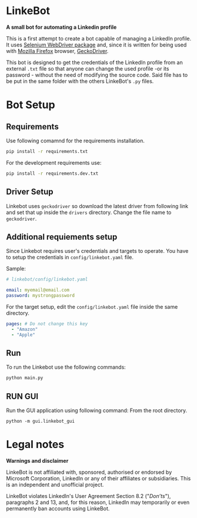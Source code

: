 # LinkeBot

**A small bot for automating a Linkedin profile**

This is a first attempt to create a bot capable of managing a LinkedIn profile. It uses [Selenium WebDriver package](https://pypi.org/project/selenium/) and, since it is written for being used with [Mozilla Firefox](https://www.mozilla.org/it/firefox/new/) browser, [GeckoDriver](https://github.com/mozilla/geckodriver/releases).

This bot is designed to get the credentials of the LinkedIn profile from an external `.txt` file so that anyone can change the used profile -or its password - without the need of modifying the source code. Said file has to be put in the same folder with the others LinkeBot's `.py` files.

# Bot Setup

## Requirements

Use following comamnd for the requirements installation.

```bash
pip install -r requirements.txt
```

For the development requirements use:

```bash
pip install -r requirements.dev.txt
```

## Driver Setup

Linkebot uses `geckodriver` so download the latest driver from following link and set that up inside the `drivers` directory. Change the file name to `geckodriver`.

## Additional requiements setup

Since Linkebot requires user's credentials and targets to operate. You have to setup the credentials in `config/linkebot.yaml` file.

Sample:

```yaml
# linkebot/config/linkebot.yaml

email: myemail@email.com
password: mystrongpassword
```

For the target setup, edit the `config/linkebot.yaml` file inside the same directory.

```yaml
pages: # Do not change this key
  - "Amazon"
  - "Apple"
```

## Run

To run the Linkebot use the following commands:

```bash
python main.py
```

## RUN GUI

Run the GUI application using following command:
From the root directory.

```
python -m gui.linkebot_gui
```
# Legal notes

**Warnings and disclaimer**

LinkeBot is not affiliated with, sponsored, authorised or endorsed by Microsoft Corporation, LinkedIn or any of their affiliates or subsidiaries. This is an independent and unofficial project.

LinkeBot violates LinkedIn's User Agreement Section 8.2 ("_Don’ts_"), paragraphs 2 and 13, and, for this reason, LinkedIn may temporarily or even permanently ban accounts using LinkeBot.
